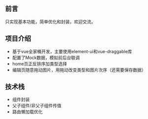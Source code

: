 ## 前言
  只实现基本功能，简单优化和封装，欢迎交流。

## 项目介绍
+ 基于vue全家桶开发，主要使用element-ui和vue-draggable库
+ 配置了Mock数据，模拟前后台联调
+ home页正反排序加类型选择
+ 编辑页随意拖动图片，用拖动改变类型和图片次序（还需要保存数据）


## 技术栈
+ 组件封装
+ 父子组件/非父子组件传值
+ 路由懒加载优化

